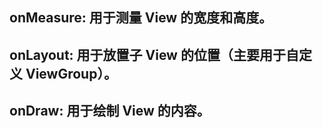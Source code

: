 ## onMeasure: 用于测量 View 的宽度和高度。
## onLayout: 用于放置子 View 的位置（主要用于自定义 ViewGroup）。
## onDraw: 用于绘制 View 的内容。

